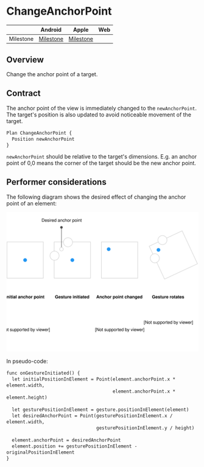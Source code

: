 # ChangeAnchorPoint

|  | Android | Apple | Web |
| --- | --- | --- | --- |
| Milestone | [Milestone](https://github.com/material-motion/material-motion-family-direct-manipulation-android/milestone/1) | [Milestone](https://github.com/material-motion/material-motion-family-gestures-swift/milestone/1) | &nbsp; |

## Overview

Change the anchor point of a target.

## Contract

The anchor point of the view is immediately changed to the `newAnchorPoint`. The target's position is also updated to avoid noticeable movement of the target.

```
Plan ChangeAnchorPoint {
  Position newAnchorPoint
}
```

`newAnchorPoint` should be relative to the target's dimensions. E.g. an anchor point of 0,0 means the corner of the target should be the new anchor point.

## Performer considerations

The following diagram shows the desired effect of changing the anchor point of an element:

![](../../_assets/AnchorPoint.svg)

In pseudo-code:

```
func onGestureInitiated() {
  let initialPositionInElement = Point(element.anchorPoint.x * element.width,
                                       element.anchorPoint.x * element.height)

  let gesturePositionInElement = gesture.positionInElement(element)
  let desiredAnchorPoint = Point(gesturePositionInElement.x / element.width,
                                 gesturePositionInElement.y / height)

  element.anchorPoint = desiredAnchorPoint
  element.position += gesturePositionInElement - originalPositionInElement
}
```
